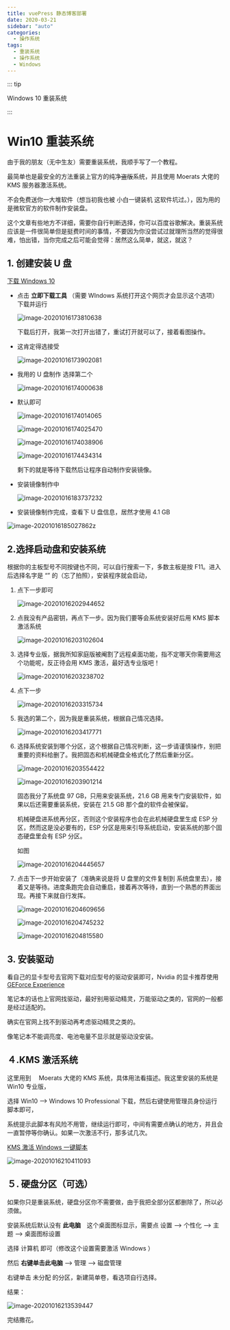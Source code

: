 ```yaml
---
title: vuePress 静态博客部署
date: 2020-03-21
sidebar: "auto"
categories:
  - 操作系统
tags:
  - 重装系统
  - 操作系统
  - Windows
---
```


::: tip

Windows 10 重装系统

:::

# Win10 重装系统

由于我的朋友（无中生友）需要重装系统，我顺手写了一个教程。

最简单也是最安全的方法重装上官方的纯净~~盗版~~系统，并且使用 Moerats 大佬的 KMS 服务器激活系统。

不会免费送你一大堆软件（想当初我也被 小白一键装机 这软件坑过。），因为用的是微软官方的软件制作安装盘。

这个文章有些地方不详细，需要你自行判断选择，你可以百度谷歌解决。重装系统应该是一件很简单但是挺费时间的事情，不要因为你没尝试过就理所当然的觉得很难，怕出错，当你完成之后可能会觉得：居然这么简单，就这，就这？

## 1. 创建安装 U 盘

[下载 Windows 10](https://www.microsoft.com/zh-cn/software-download/windows10)

- 点击 **立即下载工具** （需要 WIndows 系统打开这个网页才会显示这个选项）下载并运行

  ![image-20201016173810638](img/%E9%87%8D%E8%A3%85%E7%B3%BB%E7%BB%9F/image-20201016173810638.png)

  下载后打开，我第一次打开出错了，重试打开就可以了，接着看图操作。

* 这肯定得选接受

  ![image-20201016173902081](img/%E9%87%8D%E8%A3%85%E7%B3%BB%E7%BB%9F/image-20201016173902081.png)

- 我用的 U 盘制作 选择第二个

  ![image-20201016174000638](img/%E9%87%8D%E8%A3%85%E7%B3%BB%E7%BB%9F/image-20201016174000638.png)

- 默认即可

  ![image-20201016174014065](img/%E9%87%8D%E8%A3%85%E7%B3%BB%E7%BB%9F/image-20201016174014065.png)

  ![image-20201016174025470](img/%E9%87%8D%E8%A3%85%E7%B3%BB%E7%BB%9F/image-20201016174025470.png)

  ![image-20201016174038906](img/%E9%87%8D%E8%A3%85%E7%B3%BB%E7%BB%9F/image-20201016174038906.png)

  ![image-20201016174434314](img/%E9%87%8D%E8%A3%85%E7%B3%BB%E7%BB%9F/image-20201016174434314.png)

  剩下的就是等待下载然后让程序自动制作安装镜像。

- 安装镜像制作中

  ![image-20201016183737232](img/%E9%87%8D%E8%A3%85%E7%B3%BB%E7%BB%9F/image-20201016183737232.png)

- 安装镜像制作完成，查看下 U 盘信息，居然才使用 4.1 GB

![image-20201016185027862](img/%E9%87%8D%E8%A3%85%E7%B3%BB%E7%BB%9F/image-20201016185027862.png)z

## 2.选择启动盘和安装系统

根据你的主板型号不同按键也不同，可以自行搜索一下，多数主板是按 F11。进入后选择名字是 “” 的（忘了拍照），安装程序就会启动，

1. 点下一步即可

   ![image-20201016202944652](img/%E9%87%8D%E8%A3%85%E7%B3%BB%E7%BB%9F/image-20201016202944652.png)

2. 点我没有产品密钥，再点下一步。因为我们要等会系统安装好后用 KMS 脚本激活系统

   ![image-20201016203102604](img/%E9%87%8D%E8%A3%85%E7%B3%BB%E7%BB%9F/image-20201016203102604.png)

3. 选择专业版，据我所知家庭版被阉割了远程桌面功能，指不定哪天你需要用这个功能呢，反正待会用 KMS 激活，最好选专业版吧！

   ![image-20201016203238702](img/%E9%87%8D%E8%A3%85%E7%B3%BB%E7%BB%9F/image-20201016203238702.png)

4. 点下一步

   ![image-20201016203315734](img/%E9%87%8D%E8%A3%85%E7%B3%BB%E7%BB%9F/image-20201016203315734.png)

5. 我选的第二个，因为我是重装系统，根据自己情况选择。

   ![image-20201016203417771](img/%E9%87%8D%E8%A3%85%E7%B3%BB%E7%BB%9F/image-20201016203417771.png)

6) 选择系统安装到哪个分区，这个根据自己情况判断，这一步请谨慎操作，别把重要的资料给删了。我把固态和机械硬盘全格式化了然后重新分区。

   ![image-20201016203554422](img/%E9%87%8D%E8%A3%85%E7%B3%BB%E7%BB%9F/image-20201016203554422.png)

   ![image-20201016203901214](img/%E9%87%8D%E8%A3%85%E7%B3%BB%E7%BB%9F/image-20201016203901214.png)

   固态我分了系统盘 97 GB，只用来安装系统，21.6 GB 用来专门安装软件，如果以后还需要重装系统，安装在 21.5 GB 那个盘的软件会被保留。

   机械硬盘进系统再分区，否则这个安装程序也会在此机械硬盘里生成 ESP 分区，然而这是没必要有的，ESP 分区是用来引导系统启动，安装系统的那个固态硬盘里会有 ESP 分区。

   如图

   ![image-20201016204445657](img/%E9%87%8D%E8%A3%85%E7%B3%BB%E7%BB%9F/image-20201016204445657.png)

7) 点击下一步开始安装了（准确来说是将 U 盘里的文件复制到 系统盘里去），接着又是等待。进度条跑完会自动重启，接着再次等待，直到一个熟悉的界面出现。再接下来就自行发挥。

   ![image-20201016204609656](img/%E9%87%8D%E8%A3%85%E7%B3%BB%E7%BB%9F/image-20201016204609656.png)

   ![image-20201016204745232](img/%E9%87%8D%E8%A3%85%E7%B3%BB%E7%BB%9F/image-20201016204745232.png)

   ![image-20201016204815580](img/%E9%87%8D%E8%A3%85%E7%B3%BB%E7%BB%9F/image-20201016204815580.png)

## 3. 安装驱动

看自己的显卡型号去官网下载对应型号的驱动安装即可，Nvidia 的显卡推荐使用 [GEForce Experience](https://www.nvidia.cn/geforce/geforce-experience/)

笔记本的话也上官网找驱动，最好别用驱动精灵，万能驱动之类的，官网的一般都是经过适配的。

确实在官网上找不到驱动再考虑驱动精灵之类的。

像笔记本不能调亮度、电池电量不显示就是驱动没安装。

## ４.KMS 激活系统

这里用到　 Moerats 大佬的 KMS 系统，具体用法看描述。我这里安装的系统是 Win10 专业版，

选择 Win10 --> Windows 10 Professional 下载，然后右键使用管理员身份运行脚本即可，

系统提示此脚本有风险不用管，继续运行即可，中间有需要点确认的地方，并且会一直暂停等你确认。如果一次激活不行，那多试几次。

[KMS 激活 Windows 一键脚本](https://www.moerats.com/kms/)

![image-20201016210411093](img/%E9%87%8D%E8%A3%85%E7%B3%BB%E7%BB%9F/image-20201016210411093.png)

## ５. 硬盘分区（可选）

如果你只是重装系统，硬盘分区你不需要做，由于我把全部分区都删除了，所以必须做。

安装系统后默认没有 **此电脑**　这个桌面图标显示，需要点 设置 --> 个性化 --> 主题 --> 桌面图标设置

选择 计算机 即可（修改这个设置需要激活 Windows ）

然后 **右键单击此电脑** --> 管理 --> 磁盘管理

右键单击 未分配 的分区，新建简单卷，看选项自行选择。

结果：

![image-20201016213539447](img/%E9%87%8D%E8%A3%85%E7%B3%BB%E7%BB%9F/image-20201016213539447.png)

完结撒花。
